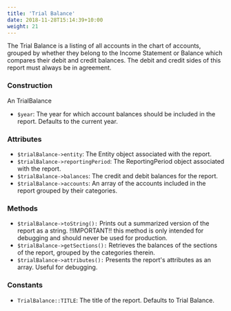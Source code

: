 ```yaml
---
title: 'Trial Balance'
date: 2018-11-28T15:14:39+10:00
weight: 21
---
```


The Trial Balance is a listing of all accounts in the chart of accounts, grouped by whether they belong to the Income Statement or Balance which compares their debit and credit balances. The debit and credit sides of this report must always be in agreement.

### Construction
An TrialBalance
+ `$year`: The year for which account balances should be included in the report. Defaults to the current year.

### Attributes
+ `$trialBalance->entity`: The Entity object associated with the report.
+ `$trialBalance->reportingPeriod`: The ReportingPeriod object associated with the report.
+ `$trialBalance->balances`: The credit and debit balances for the report.
+ `$trialBalance->accounts`: An array of the accounts included in the report grouped by their categories.

### Methods
+ `$trialBalance->toString():` Prints out a summarized version of the report as a string. !!IMPORTANT!! this method is only intended for debugging and should never be used for production. 
+ `$trialBalance->getSections():` Retrieves the balances of the sections of the report, grouped by the categories therein. 
+ `$trialBalance->attributes():` Presents the report's attributes as an array. Useful for debugging. 

### Constants
+ `TrialBalance::TITLE`: The title of the report. Defaults to Trial Balance.